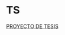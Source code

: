 # TS
[PROYECTO DE TESIS](https://docs.google.com/document/d/1xn5GiNcwFiiDKW_sU6xS9LDr4WU6XZdv4zr_dqmFnlU/edit?usp=sharing)
